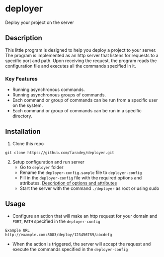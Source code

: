 # deployer
Deploy your project on the server

## Description
This little program is designed to help you deploy a project to your server.
The program is implemented as an http server that listens for requests to a specific port and path. Upon receiving the request, the program reads the configuration file and executes all the commands specified in it.

### Key Features
* Running asynchronous commands.
* Running asynchronous groups of commands.
* Each command or group of commands can be run from a specific user on the system.
* Each command or group of commands can be run in a specific directory.

## Installation
1. Clone this repo
```
git clone https://github.com/faradey/deployer.git
```
2. Setup configuration and run server
    * Go to `deployer` folder
    * Rename the `deployer-config.sample` file to `deployer-config`
    * Fill in the `deployer-config` file with the required options and attributes. [Description of options and attributes](./docs/DEPLOYERCONFIG.md)
    * Start the server with the command `./deployer` as root or using sudo
    
## Usage
   * Configure an action that will make an http request for your domain and `PORT`, `PATH` specified in the `deployer-config`
   ```
   Example URL
   http://example.com:8083/deploy/123456789/abcdefg
   ```
   * When the action is triggered, the server will accept the request and execute the commands specified in the `deployer-config`